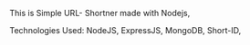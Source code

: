 This is Simple URL- Shortner made with Nodejs,

Technologies Used: NodeJS,
                   ExpressJS,
                   MongoDB,
                   Short-ID,
                   
